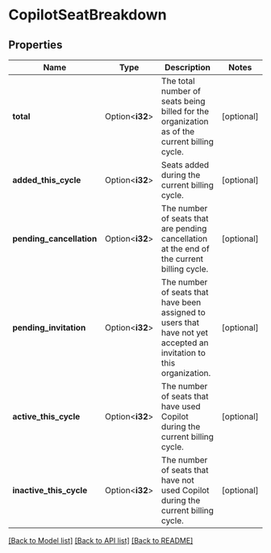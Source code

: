 # CopilotSeatBreakdown

## Properties

Name | Type | Description | Notes
------------ | ------------- | ------------- | -------------
**total** | Option<**i32**> | The total number of seats being billed for the organization as of the current billing cycle. | [optional]
**added_this_cycle** | Option<**i32**> | Seats added during the current billing cycle. | [optional]
**pending_cancellation** | Option<**i32**> | The number of seats that are pending cancellation at the end of the current billing cycle. | [optional]
**pending_invitation** | Option<**i32**> | The number of seats that have been assigned to users that have not yet accepted an invitation to this organization. | [optional]
**active_this_cycle** | Option<**i32**> | The number of seats that have used Copilot during the current billing cycle. | [optional]
**inactive_this_cycle** | Option<**i32**> | The number of seats that have not used Copilot during the current billing cycle. | [optional]

[[Back to Model list]](../README.md#documentation-for-models) [[Back to API list]](../README.md#documentation-for-api-endpoints) [[Back to README]](../README.md)


